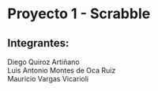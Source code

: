 # Proyecto 1 - Scrabble

## Integrantes:
Diego Quiroz Artiñano\
Luis Antonio Montes de Oca Ruiz\
Mauricio Vargas Vicarioli




